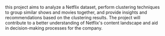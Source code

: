 this project aims to analyze a Netflix dataset, perform clustering techniques to group similar shows and movies together, and provide insights and recommendations based on the clustering results. The project will contribute to a better understanding of Netflix's content landscape and aid in decision-making processes for the company.
